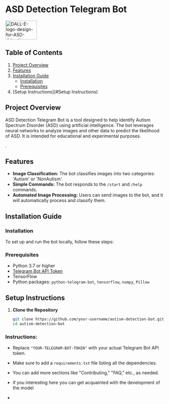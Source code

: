 # ASD Detection Telegram Bot
<a>

<img style = "height:60px; width: 100px;" src="https://i.ibb.co/fdXnc7L/DALL-E-logo-design-for-ASD-detection.webp" alt="DALL-E-logo-design-for-ASD-detection" border="0"></a>
## Table of Contents

1. [Project Overview](#project-overview)
2. [Features](#Features)
3. [Installation Guide](#installation-guide)
   - [Installation](#Installation)
   - [Prerequisites](#Prerequisites)
4. [Setup Instructions](#Setup Instructions)


## Project Overview

ASD Detection Telegram Bot is a tool designed to help identify Autism Spectrum Disorder (ASD) using artificial intelligence. The bot leverages neural networks to analyze images and other data to predict the likelihood of ASD. It is intended for educational and experimental purposes.

 .

 

 
 
## Features

- **Image Classification:** The bot classifies images into two categories: 'Autism' or 'NonAutism'.
- **Simple Commands:** The bot responds to the `/start` and `/help` commands.
- **Automated Image Processing:** Users can send images to the bot, and it will automatically process and classify them.
## Installation Guide
### Installation

To set up and run the bot locally, follow these steps:

### Prerequisites

- Python 3.7 or higher
- [Telegram Bot API Token](https://core.telegram.org/bots#3-how-do-i-create-a-bot)
- TensorFlow
- Python packages: `python-telegram-bot`, `tensorflow`, `numpy`, `Pillow`

## Setup Instructions

1. **Clone the Repository**

   ```bash
   git clone https://github.com/your-username/autism-detection-bot.git
   cd autism-detection-bot

### Instructions:
- Replace `"YOUR-TELEGRAM-BOT-TOKEN"` with your actual Telegram Bot API token.
- Make sure to add a `requirements.txt` file listing all the dependencies.
- You can add more sections like "Contributing," "FAQ," etc., as needed.

- if you interesting here you can get acquainted with the development of the model
- <a href="">
